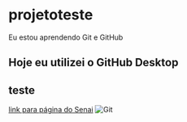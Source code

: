 # projetoteste
 Eu estou aprendendo Git e GitHub 

## Hoje eu utilizei o GitHub Desktop
## teste

[link para página do Senai](https://www.sp.senai.br/)
![Git](https://git-scm.com/images/logo@2x.png)